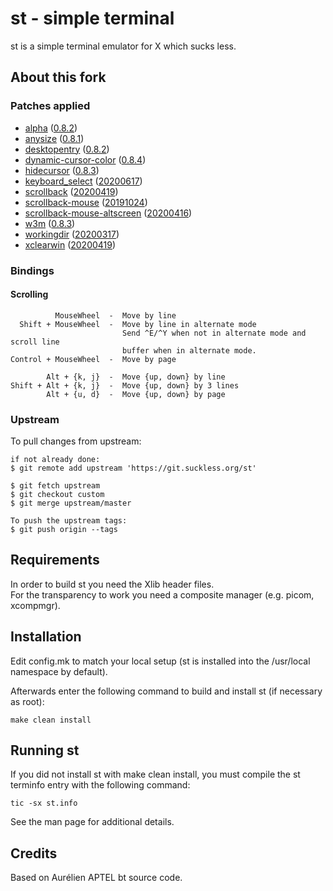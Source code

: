 # st - simple terminal
st is a simple terminal emulator for X which sucks less.


## About this fork
### Patches applied
 - [alpha](https://st.suckless.org/patches/alpha/)
 ([0.8.2](https://st.suckless.org/patches/alpha/st-alpha-0.8.2.diff))
 - [anysize](https://st.suckless.org/patches/anysize/)
 ([0.8.1](https://st.suckless.org/patches/anysize/st-anysize-0.8.1.diff))
 - [desktopentry](https://st.suckless.org/patches/desktopentry/)
 ([0.8.2](https://st.suckless.org/patches/desktopentry/st-desktopentry-0.8.2.diff))
 - [dynamic-cursor-color](https://st.suckless.org/patches/dynamic-cursor-color/)
 ([0.8.4](https://st.suckless.org/patches/dynamic-cursor-color/st-dynamic-cursor-color-0.8.4.diff))
 - [hidecursor](https://st.suckless.org/patches/hidecursor/)
 ([0.8.3](https://st.suckless.org/patches/hidecursor/st-hidecursor-0.8.3.diff))
 - [keyboard_select](http://st.suckless.org/patches/keyboard_select/)
 ([20200617](http://st.suckless.org/patches/keyboard_select/st-keyboard_select-20200617-9ba7ecf.diff))
 - [scrollback](https://st.suckless.org/patches/scrollback/)
 ([20200419](https://st.suckless.org/patches/scrollback/st-scrollback-20200419-72e3f6c.diff))
 - [scrollback-mouse](https://st.suckless.org/patches/scrollback/)
 ([20191024](https://st.suckless.org/patches/scrollback/st-scrollback-mouse-20191024-a2c479.diff))
 - [scrollback-mouse-altscreen](https://st.suckless.org/patches/scrollback/)
 ([20200416](https://st.suckless.org/patches/scrollback/st-scrollback-mouse-altscreen-20200416-5703aa0.diff))
 - [w3m](https://st.suckless.org/patches/w3m/)
 ([0.8.3](https://st.suckless.org/patches/w3m/st-w3m-0.8.3.diff))
 - [workingdir](https://st.suckless.org/patches/workingdir/)
 ([20200317](https://st.suckless.org/patches/workingdir/st-workingdir-20200317-51e19ea.diff))
 - [xclearwin](http://st.suckless.org/patches/xclearwin/)
 ([20200419](http://st.suckless.org/patches/xclearwin/st-xclearwin-20200419-6ee7143.diff))

### Bindings
#### Scrolling
```
          MouseWheel  -  Move by line
  Shift + MouseWheel  -  Move by line in alternate mode
                         Send ^E/^Y when not in alternate mode and scroll line
                         buffer when in alternate mode.
Control + MouseWheel  -  Move by page

        Alt + {k, j}  -  Move {up, down} by line
Shift + Alt + {k, j}  -  Move {up, down} by 3 lines
        Alt + {u, d}  -  Move {up, down} by page
```

### Upstream
To pull changes from upstream:
```
if not already done:
$ git remote add upstream 'https://git.suckless.org/st'

$ git fetch upstream
$ git checkout custom
$ git merge upstream/master

To push the upstream tags:
$ git push origin --tags
```


## Requirements
In order to build st you need the Xlib header files.\
For the transparency to work you need a composite manager (e.g. picom,
xcompmgr).


## Installation
Edit config.mk to match your local setup (st is installed into
the /usr/local namespace by default).

Afterwards enter the following command to build and install st (if
necessary as root):

    make clean install


## Running st
If you did not install st with make clean install, you must compile
the st terminfo entry with the following command:

    tic -sx st.info

See the man page for additional details.

## Credits
Based on Aurélien APTEL <aurelien dot aptel at gmail dot com> bt source code.

